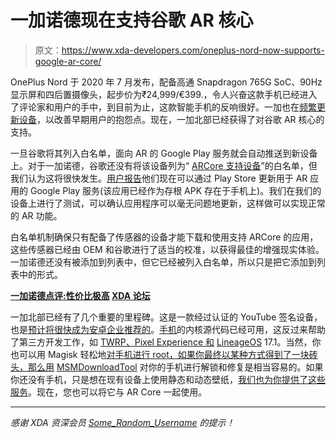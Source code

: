 # 一加诺德现在支持谷歌 AR 核心

> 原文：<https://www.xda-developers.com/oneplus-nord-now-supports-google-ar-core/>

OnePlus Nord 于 2020 年 7 月发布，配备高通 Snapdragon 765G SoC、90Hz 显示屏和四后置摄像头，起步价为₹24,999/€399.，令人兴奋这款手机已经进入了评论家和用户的手中，到目前为止，这款智能手机的反响很好。一加也在[频繁更新设备](https://www.xda-developers.com/oxygenos-10-5-6-oneplus-nord-improves-bluetooth-connectivity-optimizes-image-stabilization/)，以改善早期用户的抱怨点。现在，一加北部已经获得了对谷歌 AR 核心的支持。

一旦谷歌将其列入白名单，面向 AR 的 Google Play 服务就会自动推送到新设备上。对于一加诺德，谷歌还没有将该设备列为“ [ARCore 支持设备](https://developers.google.com/ar/discover/supported-devices)”的白名单，但我们认为这将很快发生。[用户报告](https://forums.oneplus.com/threads/google-play-service-for-ar-not-supported.1271222/#post-22047917)他们现在可以通过 Play Store 更新用于 AR 应用的 Google Play 服务(该应用已经作为存根 APK 存在于手机上)。我们在我们的设备上进行了测试，可以确认应用程序可以毫无问题地更新，这样做可以实现正常的 AR 功能。

白名单机制确保只有配备了传感器的设备才能下载和使用支持 ARCore 的应用，这些传感器已经由 OEM 和谷歌进行了适当的校准，以获得最佳的增强现实体验。一加诺德还没有被添加到列表中，但它已经被列入白名单，所以只是把它添加到列表中的形式。

**[一加诺德点评:性价比极高](https://www.xda-developers.com/oneplus-nord-review/) [XDA 论坛](https://forum.xda-developers.com/oneplus-nord)**

一加北部已经有了几个重要的里程碑。这是一款经过认证的 YouTube 签名设备，也是[预计将很快成为安卓企业推荐的](https://www.xda-developers.com/oneplus-8-first-smartphone-android-enterprise-recommended/)。[手机](https://www.xda-developers.com/oneplus-nord-realme-x3-superzoom-kernel-source-code/)的内核源代码已经可用，这反过来帮助了第三方开发工作，如 [TWRP、Pixel Experience 和](https://www.xda-developers.com/unofficial-pixel-experience-and-twrp-are-already-available-for-the-new-oneplus-nord/) [LineageOS](https://www.xda-developers.com/tag/lineageos/) 17.1。当然，你也可以用 Magisk 轻松地[对手机进行 root，如果你最终以某种方式得到了一块砖头，那么用](https://www.xda-developers.com/how-to-root-unlock-bootloader-oneplus-nord-magisk/) [MSMDownloadTool](https://www.xda-developers.com/how-to-unbrick-oneplus-nord-msmdownloadtool/) 对你的手机进行解锁和修复是相当容易的。如果你还没有手机，只是想在现有设备上使用静态和动态壁纸，[我们也为你提供了这些服务](https://www.xda-developers.com/download-oneplus-nord-wallpapers-live-wallpapers/)。现在，您也可以将它与 AR Core 一起使用。

* * *

*感谢 XDA 资深会员 [Some_Random_Username](https://forum.xda-developers.com/member.php?u=8234677) 的提示！*